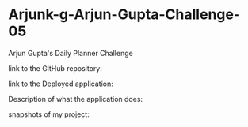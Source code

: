 # Arjunk-g-Arjun-Gupta-Challenge-05
Arjun Gupta's Daily Planner Challenge

link to the GitHub repository:


link to the Deployed application: 


Description of what the application does: 


snapshots of my project:

